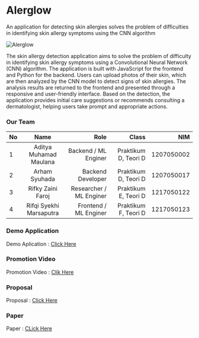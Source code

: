 # Alerglow
An application for detecting skin allergies solves the problem of difficulties in identifying skin allergy symptoms using the CNN algorithm

![Alerglow](https://drive.google.com/file/d/1acBt29cuTyBjBh3Zg7EVaRRBew3_LEgq/view?usp=drive_link)

The skin allergy detection application aims to solve the problem of difficulty in identifying skin allergy symptoms using a Convolutional Neural Network (CNN) algorithm. The application is built with JavaScript for the frontend and Python for the backend. Users can upload photos of their skin, which are then analyzed by the CNN model to detect signs of skin allergies. The analysis results are returned to the frontend and presented through a responsive and user-friendly interface. Based on the detection, the application provides initial care suggestions or recommends consulting a dermatologist, helping users take prompt and appropriate actions.

### Our Team
|No |  Name                   | Role                     | Class               | NIM        |
|:--|:-----------------------:|-------------------------:|--------------------:|-----------:|
| 1 | Aditya Muhamad Maulana  | Backend / ML Enginer     |Praktikum D, Teori D | 1207050002 |
| 2 | Arham Syuhada           | Backend Developer        |Praktikum D, Teori D | 1207050017 |
| 3 | Rifky Zaini Faroj       | Researcher / ML Enginer  |Praktikum E, Teori D | 1217050122 |
| 4 | Rifqi Syekhi Marsaputra | Frontend / ML Enginer    |Praktikum F, Teori D | 1217050123 |

### Demo Application
Demo Aplication : [Click Here](www.youtube.com)

### Promotion Video
Promotion Video : [Clik Here](https://www.instagram.com/reel/C63kT-_RZOf/?igsh=MWZ3ZG84Y3VxZDIxZA==)

### Proposal
Proposal : [Click Here](https://drive.google.com/file/d/1iSiqosv2qs0_2WerfvpWrBDEqL3lNW21/view?usp=drive_link)

### Paper
Paper : [CLick Here](https://drive.google.com/file/d/1iSiqosv2qs0_2WerfvpWrBDEqL3lNW21/view?usp=drive_link)
